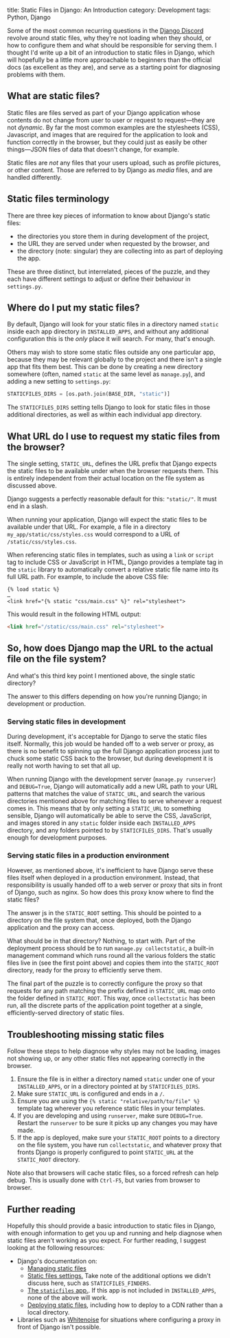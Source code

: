 title: Static Files in Django: An Introduction
category: Development
tags: Python, Django

Some of the most common recurring questions in the [Django Discord](https://www.djangoproject.com/community/) revolve around static files, why they're not loading when they should, or how to configure them and what should be responsible for serving them. I thought I'd write up a bit of an introduction to static files in Django, which will hopefully be a little more approachable to beginners than the official docs (as excellent as they are), and serve as a starting point for diagnosing problems with them.

## What are static files?

Static files are files served as part of your Django application whose contents do not change from user to user or request to request—they are not *dynamic*. By far the most common examples are the stylesheets (CSS), Javascript, and images that are required for the application to look and function correctly in the browser, but they could just as easily be other things—JSON files of data that doesn't change, for example. 

Static files are *not* any files that your users upload, such as profile pictures, or other content. Those are referred to by Django as *media* files, and are handled differently. 

## Static files terminology

There are three key pieces of information to know about Django's static files:

- the directories you store them in during development of the project,
- the URL they are served under when requested by the browser, and
- the directory (note: singular) they are collecting into as part of deploying the app.

These are three distinct, but interrelated, pieces of the puzzle, and they each have different settings to adjust or define their behaviour in `settings.py`.

## Where do I put my static files?

By default, Django will look for your static files in a directory named `static` inside each app directory in `INSTALLED_APPS`, and without any additional configuration this is the *only* place it will search. For many, that's enough.

Others may wish to store some static files outside any one particular app, because they may be relevant globally to the project and there isn't a single app that fits them best. This can be done by creating a new directory somewhere (often, named `static` at the same level as `manage.py`), and adding a new setting to `settings.py`:

```python
STATICFILES_DIRS = [os.path.join(BASE_DIR, "static")]
```

The `STATICFILES_DIRS` setting tells Django to look for static files in those additional directories, as well as within each individual app directory.

## What URL do I use to request my static files from the browser?

The single setting, `STATIC_URL`, defines the URL prefix that Django expects the static files to be available under when the browser requests them. This is entirely independent from their actual location on the file system as discussed above.

Django suggests a perfectly reasonable default for this: `"static/"`. It must end in a slash.

When running your application, Django will expect the static files to be available under that URL. For example, a file in a directory `my_app/static/css/styles.css` would correspond to a URL of `/static/css/styles.css`.

When referencing static files in templates, such as using a `link` or `script` tag to include CSS or JavaScript in HTML, Django provides a template tag in the `static` library to automatically convert a relative static file name into its full URL path. For example, to include the above CSS file:

```django
{% load static %}
…
<link href="{% static "css/main.css" %}" rel="stylesheet">
```

This would result in the following HTML output:

```html
<link href="/static/css/main.css" rel="stylesheet">
```

## So, how does Django map the URL to the actual file on the file system?

And what's this third key point I mentioned above, the single static directory?

The answer to this differs depending on how you're running Django; in development or production. 

### Serving static files in development

During development, it's acceptable for Django to serve the static files itself. Normally, this job would be handed off to a web server or proxy, as there is no benefit to spinning up the full Django application process just to chuck some static CSS back to the browser, but during development it is really not worth having to set that all up. 

When running Django with the development server (`manage.py runserver`) and `DEBUG=True`, Django will automatically add a new URL path to your URL patterns that matches the value of `STATIC_URL`, and search the various directories mentioned above for matching files to serve whenever a request comes in. This means that by only setting a `STATIC_URL` to something sensible, Django will automatically be able to serve the CSS, JavaScript, and images stored in any `static` folder inside each `INSTALLED_APPS` directory, and any folders pointed to by `STATICFILES_DIRS`. That's usually enough for development purposes. 

### Serving static files in a production environment

However, as mentioned above, it's inefficient to have Django serve these files itself when deployed in a production environment. Instead, that responsibility is usually handed off to a web server or proxy that sits in front of Django, such as nginx. So how does this proxy know where to find the static files?

The answer js in the `STATIC_ROOT` setting. This should be pointed to a directory on the file system that, once deployed, both the Django application and the proxy can access. 

What should be in that directory? Nothing, to start with. Part of the deployment process should be to run `manage.py collectstatic`, a built-in management command which runs round all the various folders the static files live in (see the first point above) and copies them into the `STATIC_ROOT` directory, ready for the proxy to efficiently serve them.

The final part of the puzzle is to correctly configure the proxy so that requests for any path matching the prefix defined in `STATIC_URL` map onto the folder defined in `STATIC_ROOT`. This way, once `collectstatic` has been run, all the discrete parts of the application point together at a single, efficiently-served directory of static files.

## Troubleshooting missing static files

Follow these steps to help diagnose why styles may not be loading, images not showing up, or any other static files not appearing correctly in the browser.

1. Ensure the file is in either a directory named `static` under one of your `INSTALLED_APPS`, or in a directory pointed at by `STATICFILES_DIRS`.
2. Make sure `STATIC_URL` is configured and ends in a `/`.
3. Ensure you are using the `{% static "relative/path/to/file" %}` template tag wherever you reference static files in your templates. 
4. If you are developing and using `runserver`, make sure `DEBUG=True`. Restart the `runserver` to be sure it picks up any changes you may have made. 
5. If the app is deployed, make sure your `STATIC_ROOT` points to a directory on the file system, you have run `collectstatic`, and whatever proxy that fronts Django is properly configured to point `STATIC_URL` at the `STATIC_ROOT` directory. 

Note also that browsers will cache static files, so a forced refresh can help debug. This is usually done with `Ctrl-F5`, but varies from browser to browser. 

## Further reading

Hopefully this should provide a basic introduction to static files in Django, with enough information to get you up and running and help diagnose when static files aren't working as you expect. For further reading, I suggest looking at the following resources:

- Django's documentation on:
    - [Managing static files](https://docs.djangoproject.com/en/5.0/howto/static-files/)
    - [Static files settings.](https://docs.djangoproject.com/en/5.0/ref/settings/#static-files) Take note of the additional options we didn't discuss here, such as `STATICFILES_FINDERS`. 
    - [The `staticfiles` app.](https://docs.djangoproject.com/en/5.0/ref/contrib/staticfiles/#module-django.contrib.staticfiles). If this app is not included in `INSTALLED_APPS`, none of the above will work.
    - [Deploying static files]([https://docs.djangoproject.com/en/5.0/howto/static-files/deployment/](https://docs.djangoproject.com/en/5.0/howto/static-files/deployment/#staticfiles-from-cdn)), including how to deploy to a CDN rather than a local directory. 
- Libraries such as [Whitenoise](https://whitenoise.readthedocs.io/en/stable/index.html) for situations where configuring a proxy in front of Django isn't possible. 

